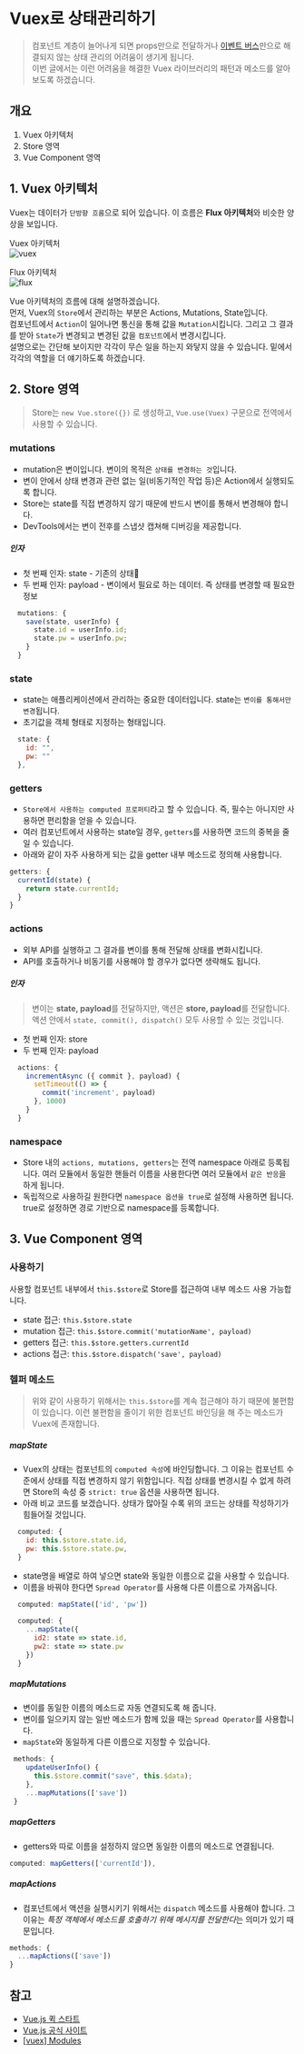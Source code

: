# Vuex로 상태관리하기

> 컴포넌트 계층이 늘어나게 되면 props만으로 전달하거나 [이벤트 버스](https://vuejs-kr.github.io/jekyll/update/2017/02/13/vuejs-eventbus/)만으로 해결되지 않는 상태 관리의 어려움이 생기게 됩니다.  
> 이번 글에서는 이런 어려움을 해결한 Vuex 라이브러리의 패턴과 메소드를 알아 보도록 하겠습니다.

## 개요

1. Vuex 아키텍처
2. Store 영역
3. Vue Component 영역

## 1. Vuex 아키텍처

Vuex는 데이터가 `단방향 흐름`으로 되어 있습니다. 이 흐름은 **Flux 아키텍처**와 비슷한 양상을 보입니다.

Vuex 아키텍처  
![vuex](./images/vuex.png)

Flux 아키텍처  
![flux](./images/flux.png)

Vue 아키텍처의 흐름에 대해 설명하겠습니다.  
먼저, Vuex의 `Store`에서 관리하는 부분은 Actions, Mutations, State입니다.  
컴포넌트에서 `Action`이 일어나면 통신을 통해 값을 `Mutation`시킵니다. 그리고 그 결과를 받아 `State`가 변경되고 변경된 값을 `컴포넌트`에서 변경시킵니다.  
설명으로는 간단해 보이지만 각각이 무슨 일을 하는지 와닿지 않을 수 있습니다. 밑에서 각각의 역할을 더 얘기하도록 하겠습니다.

## 2. Store 영역

> Store는 `new Vue.store({})` 로 생성하고, `Vue.use(Vuex)` 구문으로 전역에서 사용할 수 있습니다.

### mutations

- mutation은 변이입니다. 변이의 목적은 `상태를 변경하는 것`입니다.
- 변이 안에서 상태 변경과 관련 없는 일(비동기적인 작업 등)은 Action에서 실행되도록 합니다. 
- Store는 state를 직접 변경하지 않기 때문에 반드시 변이를 통해서 변경해야 합니다. 
- DevTools에서는 변이 전후를 스냅샷 캡쳐해 디버깅을 제공합니다.

##### 인자

- 첫 번째 인자: state - 기존의 상태
- 두 번째 인자: payload - 변이에서 필요로 하는 데이터. 즉 상태를 변경할 때 필요한 정보
```js
  mutations: {
    save(state, userInfo) {
      state.id = userInfo.id;
      state.pw = userInfo.pw;
    }
  }
```

### state

- state는 애플리케이션에서 관리하는 중요한 데이터입니다. state는 `변이를 통해서만 변경`됩니다.
- 초기값을 객체 형태로 지정하는 형태입니다.

```js
  state: {
    id: "",
    pw: ""
  },
```

### getters

- `Store에서 사용하는 computed 프로퍼티`라고 할 수 있습니다. 즉, 필수는 아니지만 사용하면 편리함을 얻을 수 있습니다.
- 여러 컴포넌트에서 사용하는 state일 경우, `getters`를 사용하면 코드의 중복을 줄일 수 있습니다.
- 아래와 같이 자주 사용하게 되는 값을 getter 내부 메소드로 정의해 사용합니다. 

```js
getters: {
  currentId(state) {
    return state.currentId;
  }
}
```


### actions

- 외부 API를 실행하고 그 결과를 변이를 통해 전달해 상태를 변화시킵니다.
- API를 호출하거나 비동기를 사용해야 할 경우가 없다면 생략해도 됩니다.

##### 인자

> 변이는 **state, payload**를 전달하지만, 액션은 **store, payload**를 전달합니다. 액션 안에서 `state, commit(), dispatch()` 모두 사용할 수 있는 것입니다.

- 첫 번째 인자: store
- 두 번째 인자: payload

```js
  actions: {
    incrementAsync ({ commit }, payload) {
      setTimeout(() => {
        commit('increment', payload)
      }, 1000)
    }
  }
```


### namespace

- Store 내의 `actions, mutations, getters`는 전역 namespace 아래로 등록됩니다. 여러 모듈에서 동일한 핸들러 이름을 사용한다면 여러 모듈에서 `같은 반응`을 하게 됩니다.
- 독립적으로 사용하길 원한다면 `namespace 옵션을 true`로 설정해 사용하면 됩니다. true로 설정하면 경로 기반으로 namespace를 등록합니다.


## 3. Vue Component 영역

### 사용하기

사용할 컴포넌트 내부에서 `this.$store`로 Store를 접근하여 내부 메소드 사용 가능합니다.

- state 접근: `this.$store.state`
- mutation 접근: `this.$store.commit('mutationName', payload)`
- getters 접근: `this.$store.getters.currentId`
- actions 접근: `this.$store.dispatch('save', payload)`

### 헬퍼 메소드

> 위와 같이 사용하기 위해서는 `this.$store`를 계속 접근해야 하기 때문에 불편함이 있습니다. 
> 이런 불편함을 줄이기 위한 컴포넌트 바인딩을 해 주는 메소드가 Vuex에 존재합니다.

##### mapState

- Vuex의 상태는 컴포넌트의 `computed 속성`에 바인딩합니다. 그 이유는 컴포넌트 수준에서 상태를 직접 변경하지 않기 위함입니다. 직접 상태를 변경시킬 수 없게 하려면 Store의 속성 중 `strict: true` 옵션을 사용하면 됩니다.
- 아래 비교 코드를 보겠습니다. 상태가 많아질 수록 위의 코드는 상태를 작성하기가 힘들어질 것입니다.

```js
  computed: {
    id: this.$store.state.id,
    pw: this.$store.state.pw,
  }
```

- state명을 배열로 하여 넣으면 state와 동일한 이름으로 값을 사용할 수 있습니다.
- 이름을 바꿔야 한다면 `Spread Operator`를 사용해 다른 이름으로 가져옵니다.

```js
  computed: mapState(['id', 'pw'])
  
  computed: {
    ...mapState({
      id2: state => state.id,
      pw2: state => state.pw
    })
  }
```

##### mapMutations

- 변이를 동일한 이름의 메소드로 자동 연결되도록 해 줍니다.
- 변이를 일으키지 않는 일반 메소드가 함께 있을 때는 `Spread Operator`를 사용합니다.
- `mapState`와 동일하게 다른 이름으로 지정할 수 있습니다.

```js
 methods: {
    updateUserInfo() {
      this.$store.commit("save", this.$data);
    },
    ...mapMutations(['save'])
 }
```

##### mapGetters

- getters와 따로 이름을 설정하지 않으면 동일한 이름의 메소드로 연결됩니다.

```js
computed: mapGetters(['currentId']),
```

##### mapActions

- 컴포넌트에서 액션을 실행시키기 위해서는 `dispatch` 메소드를 사용해야 합니다. 그 이유는 *특정 객체에서 메소드를 호출하기 위해 메시지를 전달한다*는 의미가 있기 때문입니다.

```js
methods: {
  ...mapActions(['save'])
}
```

## 참고

- [Vue.js 퀵 스타트](http://www.yes24.com/Product/Goods/45091747)
- [Vue.js 공식 사이트](https://kr.vuejs.org/v2/)
- [[vuex] Modules](https://beomy.tistory.com/88)